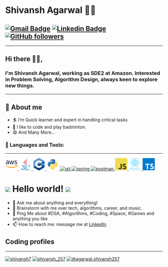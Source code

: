 # Shivansh Agarwal 👨‍💻
[![Gmail Badge](https://img.shields.io/badge/-agarwal.shivansh257@gmail.com-c14438?style=flat-square&logo=Gmail&logoColor=white&link=mailto:agarwal.shivansh257@gmail.com)](mailto:agarwal.shivansh257@gmail.com)
[![Linkedin Badge](https://img.shields.io/badge/-shivansh--agarwal7-blue?style=flat-square&logo=Linkedin&logoColor=white&link=https://www.linkedin.com/in/shivansh-agarwal7/)](https://www.linkedin.com/in/shivansh-agarwal7/)
[![GitHub followers](https://img.shields.io/github/followers/shivansh257?label=Follow&style=social)](https://github.com/shivansh257/?tab=follow)
---

---

## Hi there 👋👋,

### I'm Shivansh Agarwal, working as SDE2 at Amazon. Interested in Problem Solving, Algorithm Design, always keen to explore new things.
-------
  
## 🧐 About me

- 🏄‍ I’m Quick learner and expert in handling critical tasks
- 🌱 I like to code and play badminton.
- 😄 And Many More...

### 🔨 Languages and Tools:
---

<p align="left"> 
<a href="https://aws.amazon.com" target="_blank" rel="noreferrer"> <img src="https://raw.githubusercontent.com/devicons/devicon/master/icons/amazonwebservices/amazonwebservices-original-wordmark.svg" alt="aws" width="40" height="40"/> </a> 
<a href="https://www.java.com" target="_blank" rel="noreferrer"> <img src="https://raw.githubusercontent.com/devicons/devicon/master/icons/java/java-original.svg" alt="java" width="40" height="40"/> </a> 
<a href="https://www.w3schools.com/cpp/" target="_blank" rel="noreferrer"> <img src="https://raw.githubusercontent.com/devicons/devicon/master/icons/cplusplus/cplusplus-original.svg" alt="cplusplus" width="40" height="40"/> </a> 
<a href="https://www.python.org" target="_blank" rel="noreferrer"> <img src="https://raw.githubusercontent.com/devicons/devicon/master/icons/python/python-original.svg" alt="python" width="40" height="40"/> </a> 
<a href="https://git-scm.com/" target="_blank" rel="noreferrer"> <img src="https://www.vectorlogo.zone/logos/git-scm/git-scm-icon.svg" alt="git" width="40" height="40"/> </a> 
<a href="https://spring.io/" target="_blank" rel="noreferrer"> <img src="https://www.vectorlogo.zone/logos/springio/springio-icon.svg" alt="spring" width="40" height="40"/> </a> 
<a href="https://postman.com" target="_blank" rel="noreferrer"> <img src="https://www.vectorlogo.zone/logos/getpostman/getpostman-icon.svg" alt="postman" width="40" height="40"/> </a> 
<a href="https://developer.mozilla.org/en-US/docs/Web/JavaScript" target="_blank" rel="noreferrer"> <img src="https://raw.githubusercontent.com/devicons/devicon/master/icons/javascript/javascript-original.svg" alt="javascript" width="40" height="40"/> </a> 
<a href="https://reactjs.org/" target="_blank" rel="noreferrer"> <img src="https://raw.githubusercontent.com/devicons/devicon/master/icons/react/react-original-wordmark.svg" alt="react" width="40" height="40"/> </a> 
<a href="https://www.typescriptlang.org/" target="_blank" rel="noreferrer"> <img src="https://raw.githubusercontent.com/devicons/devicon/master/icons/typescript/typescript-original.svg" alt="typescript" width="40" height="40"/> </a> 
</p>

# <img src="https://raw.githubusercontent.com/TheDudeThatCode/TheDudeThatCode/master/Assets/Hi.gif" width="29px"> Hello world!&nbsp;<img src="https://raw.githubusercontent.com/TheDudeThatCode/TheDudeThatCode/master/Assets/Earth.gif" width="24px">

- 💬 Ask me about anything and everything!
- 📄  Brainstorm with me over tech, algorithms, career, and music.
- 💬 Ping Me about #DSA, #Algorithms, #Coding, #Space, #Games and anything you like
- 📫 How to reach me: message me at [LinkedIn](https://www.linkedin.com/in/shivansh-agarwal7/)

## Coding profiles
---

<a href="https://www.codechef.com/users/shivansh7" target="blank"><img align="center" src="https://cdn.jsdelivr.net/npm/simple-icons@3.1.0/icons/codechef.svg" alt="shivansh7" height="30" width="40" /></a>
<a href="https://codeforces.com/profile/shivansh_257" target="blank"><img align="center" src="https://raw.githubusercontent.com/rahuldkjain/github-profile-readme-generator/master/src/images/icons/Social/codeforces.svg" alt="shivansh_257" height="30" width="40" /></a>
<a href="https://www.hackerearth.com/@agarwal.shivansh257" target="blank"><img align="center" src="https://raw.githubusercontent.com/rahuldkjain/github-profile-readme-generator/master/src/images/icons/Social/hackerearth.svg" alt="@agarwal.shivansh257" height="30" width="40" /></a>






<!--
**shivansh257/shivansh257** is a ✨ _special_ ✨ repository because its `README.md` (this file) appears on your GitHub profile.

Here are some ideas to get you started:

- 🔭 I’m currently working on ...
- 🌱 I’m currently learning ...
- 👯 I’m looking to collaborate on ...
- 🤔 I’m looking for help with ...
- 💬 Ask me about ...
- 📫 How to reach me: ...
- 😄 Pronouns: ...
- ⚡ Fun fact: ...
-->
